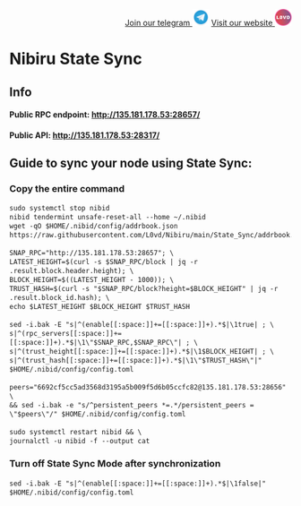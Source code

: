 <p style="font-size:14px" align="right">
<a href="https://t.me/L0vd_staking" target="_blank">Join our telegram <img src="https://raw.githubusercontent.com/L0vd/screenshots/main/Telegram_logo.png" width="30"/></a>
<a href="https://l0vd.com/" target="_blank">Visit our website <img src="https://raw.githubusercontent.com/L0vd/screenshots/main/L0vd.png" width="30"/></a>
</p>

# Nibiru State Sync

## Info
#### Public RPC endpoint: http://135.181.178.53:28657/
#### Public API: http://135.181.178.53:28317/

## Guide to sync your node using State Sync:

### Copy the entire command
```
sudo systemctl stop nibid
nibid tendermint unsafe-reset-all --home ~/.nibid
wget -qO $HOME/.nibid/config/addrbook.json https://raw.githubusercontent.com/L0vd/Nibiru/main/State_Sync/addrbook.json

SNAP_RPC="http://135.181.178.53:28657"; \
LATEST_HEIGHT=$(curl -s $SNAP_RPC/block | jq -r .result.block.header.height); \
BLOCK_HEIGHT=$((LATEST_HEIGHT - 1000)); \
TRUST_HASH=$(curl -s "$SNAP_RPC/block?height=$BLOCK_HEIGHT" | jq -r .result.block_id.hash); \
echo $LATEST_HEIGHT $BLOCK_HEIGHT $TRUST_HASH

sed -i.bak -E "s|^(enable[[:space:]]+=[[:space:]]+).*$|\1true| ; \
s|^(rpc_servers[[:space:]]+=[[:space:]]+).*$|\1\"$SNAP_RPC,$SNAP_RPC\"| ; \
s|^(trust_height[[:space:]]+=[[:space:]]+).*$|\1$BLOCK_HEIGHT| ; \
s|^(trust_hash[[:space:]]+=[[:space:]]+).*$|\1\"$TRUST_HASH\"|" $HOME/.nibid/config/config.toml

peers="6692cf5cc5ad3568d3195a5b009f5d6b05ccfc82@135.181.178.53:28656" \
&& sed -i.bak -e "s/^persistent_peers *=.*/persistent_peers = \"$peers\"/" $HOME/.nibid/config/config.toml 

sudo systemctl restart nibid && \
journalctl -u nibid -f --output cat
```

### Turn off State Sync Mode after synchronization
```
sed -i.bak -E "s|^(enable[[:space:]]+=[[:space:]]+).*$|\1false|" $HOME/.nibid/config/config.toml
```


